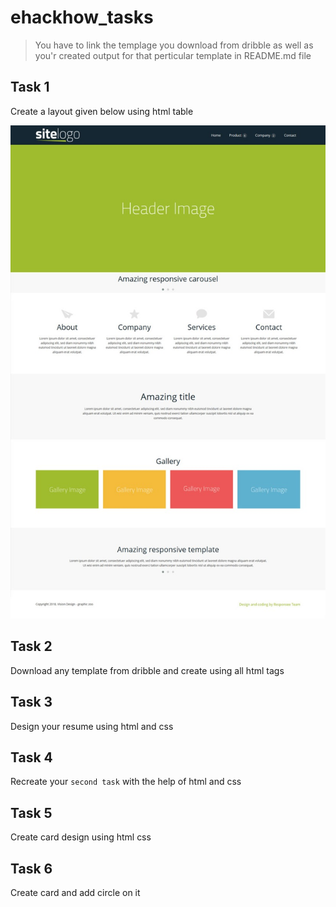 # ehackhow_tasks

> You have to link the templage you download from dribble as well as you'r created output for that perticular template in README.md file

## Task 1

Create a layout given below using html table

![Task 1](img/layout1.jpg)

## Task 2

Download any template from dribble and create using all html tags

## Task 3

Design your resume using html and css

## Task 4

Recreate your `second task` with the help of html and css

## Task 5

Create card design using html css

## Task 6

Create card and add circle on it
